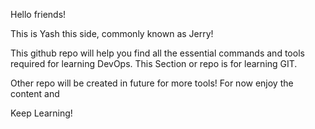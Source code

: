 Hello friends!

This is Yash this side, commonly known as Jerry!

This github repo will help you find all the essential commands and tools required for learning DevOps.
This Section or repo is for learning GIT.

Other repo will be created in future for more tools!
For now enjoy the content and
 
Keep Learning!
